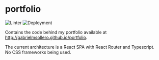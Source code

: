 # portfolio
![Linter](https://github.com/gabrielmsollero/portfolio/actions/workflows/lint.yml/badge.svg)
![Deployment](https://github.com/gabrielmsollero/portfolio/actions/workflows/ci.yml/badge.svg?branch=production)

Contains the code behind my portfolio available at http://gabrielmsollero.github.io/portfolio.

The current architecture is a React SPA with React Router and Typescript. No CSS frameworks being used.
